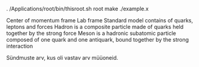 . /Applications/root/bin/thisroot.sh
root
make
./example.x


Center of momentum frame
Lab frame
Standard model contains of quarks, leptons and forces
Hadron is a composite particle made of quarks held together by the strong force
Meson is a hadronic subatomic particle composed of one quark and one antiquark, bound together by the strong interaction




Sündmuste arv, kus oli vastav arv müüoneid.
